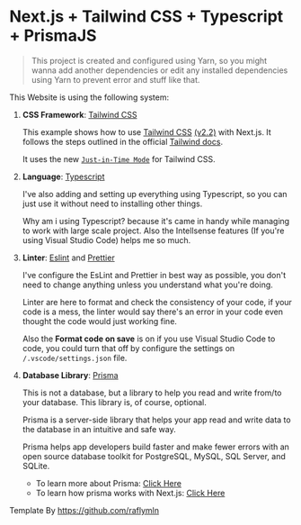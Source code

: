 # Next.js + Tailwind CSS + Typescript + PrismaJS

> This project is created and configured using Yarn, so you might wanna add another dependencies or edit any installed dependencies using Yarn to prevent error and stuff like that.

This Website is using the following system:

1. **CSS Framework**: [Tailwind CSS](https://tailwindcss.com/)

    This example shows how to use [Tailwind CSS](https://tailwindcss.com/) [(v2.2)](https://blog.tailwindcss.com/tailwindcss-2-2) with Next.js. It follows the steps outlined in the official [Tailwind docs](https://tailwindcss.com/docs/guides/nextjs).

    It uses the new [`Just-in-Time Mode`](https://tailwindcss.com/docs/just-in-time-mode) for Tailwind CSS.

2. **Language**: [Typescript](https://www.typescriptlang.org/)

    I've also adding and setting up everything using Typescript, so you can just use it without need to installing other things.

    Why am i using Typescript? because it's came in handy while managing to work with large scale project. Also the Intellsense features (If you're using Visual Studio Code) helps me so much.

3. **Linter**: [Eslint](https://eslint.org/) and [Prettier](https://prettier.io/)

    I've configure the EsLint and Prettier in best way as possible, you don't need to change anything unless you understand what you're doing.

    Linter are here to format and check the consistency of your code, if your code is a mess, the linter would say there's an error in your code even thought the code would just working fine.

    Also the **Format code on save** is on if you use Visual Studio Code to code, you could turn that off by configure the settings on `/.vscode/settings.json` file.

4. **Database Library**: [Prisma](https://prisma.io)

    This is not a database, but a library to help you read and write from/to your database. This library is, of course, optional.

    Prisma is a server-side library that helps your app read and write data to the database in an intuitive and safe way.

    Prisma helps app developers build faster and make fewer errors with an open source database toolkit for PostgreSQL, MySQL, SQL Server, and SQLite.

    - To learn more about Prisma: [Click Here](https://prisma.io)
    - To learn how prisma works with Next.js: [Click Here](https://prisma.io/nextjs)

Template By https://github.com/raflymln
